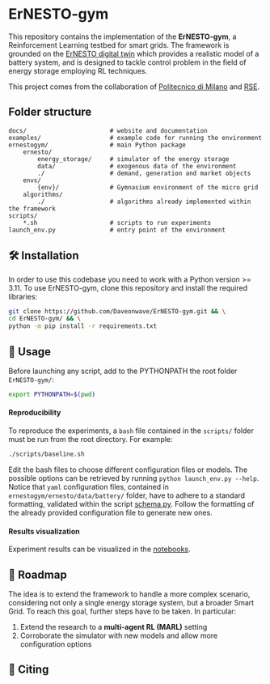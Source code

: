 # ErNESTO-gym

This repository contains the implementation of the **ErNESTO-gym**, a Reinforcement Learning
testbed for smart grids.
The framework is grounded on the [ErNESTO digital twin](https://github.com/Daveonwave/DT-rse/tree/master) which provides a realistic model of a battery system, and is designed to tackle control problem in the field of energy storage employing RL techniques.

This project comes from the collaboration of [Politecnico di Milano](https://www.polimi.it) and [RSE](https://www.rse-web.it).

## Folder structure

```
docs/                       # website and documentation
examples/                   # example code for running the environment
ernestogym/                 # main Python package
    ernesto/
        energy_storage/     # simulator of the energy storage
        data/               # exogenous data of the environment
        ./                  # demand, generation and market objects
    envs/
        {env}/              # Gymnasium environment of the micro grid
    algorithms/
        ./                  # algorithms already implemented within the framework
scripts/
    *.sh                    # scripts to run experiments
launch_env.py               # entry point of the environment
```

## :hammer_and_wrench: Installation

In order to use this codebase you need to work with a Python version >= 3.11.
To use ErNESTO-gym, clone this repository and install the required libraries:

```bash
git clone https://github.com/Daveonwave/ErNESTO-gym.git && \
cd ErNESTO-gym/ && \
python -m pip install -r requirements.txt
```

## :brain: Usage

Before launching any script, add to the PYTHONPATH the root folder `ErNESTO-gym/`:

```bash
export PYTHONPATH=$(pwd)
```

#### Reproducibility

To reproduce the experiments, a `bash` file contained in the `scripts/` folder must be run from the root directory. For example:

```bash
./scripts/baseline.sh
```

Edit the bash files to choose different configuration files or models. The possible options can be retrieved by running `python launch_env.py --help`.
Notice that `yaml` configuration files, contained in `ernestogym/ernesto/data/battery/` folder, have to adhere to a standard formatting, validated within the script [schema.py](./ernestogym/ernesto/preprocessing/schema.py).
Follow the formatting of the already provided configuration file to generate new ones.

#### Results visualization

Experiment results can be visualized in the [notebooks](./examples/single_agent/).

## :triangular_flag_on_post: Roadmap

The idea is to extend the framework to handle a more complex scenario, considering not only a single energy
storage system, but a broader Smart Grid. To reach this goal, further steps have to be taken. In particular:

1. Extend the research to a **multi-agent RL (MARL)** setting
2. Corroborate the simulator with new models and allow more configuration options

[comment]: <> (### Examples)

## :paperclip: Citing

```

```
